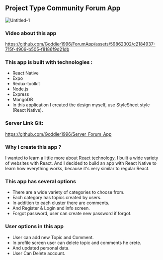## Project Type Community Forum App
![Untitled-1](https://github.com/Goddier1996/ForumApp/assets/59862302/29111a6c-9407-447a-84a4-f49f7839f1ec)


### Video about this app

https://github.com/Goddier1996/ForumApp/assets/59862302/c2184937-715f-4909-b505-f8186f9d21db

### This app is built with technologies :
- React Native
- Expo
- Redux-toolkit
- Node.js
- Express
- MongoDB
- In this application I created the design myself, use StyleSheet style (React Native).

### Server Link Git:
https://github.com/Goddier1996/Server_Forum_App

### Why i create this app ?
I wanted to learn a little more about React technology, I built a wide variety of websites with React.
And I decided to build an app with React Native to learn how everything works, because it's very similar to regular React.

### This app has several options
- There are a wide variety of categories to choose from.
- Each category has topics created by users.
- In addition to each cluster there are comments.
- And Register & Login and info screen.
- Forgot password, user can create new password if forgot.

### User options in this app
- User can add new Topic and Comment.
- In profile screen user can delete topic and comments he crete.
- And updated personal data.
- User Can Delete account.
